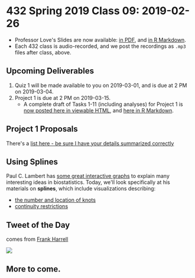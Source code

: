 # 432 Spring 2019 Class 09: 2019-02-26

- Professor Love's Slides are now available: [in PDF](https://github.com/THOMASELOVE/2019-432/blob/master/slides/class09/432_2019_slides09.pdf), and [in R Markdown](https://github.com/THOMASELOVE/2019-432/blob/master/slides/class09/432_2019_slides09.Rmd). 
- Each 432 class is audio-recorded, and we post the recordings as `.mp3` files after class, above.

## Upcoming Deliverables

1. Quiz 1 will be made available to you on 2019-03-01, and is due at 2 PM on 2019-03-04.
2. Project 1 is due at 2 PM on 2019-03-15.
    - A complete draft of Tasks 1-11 (including analyses) for Project 1 is [now posted here in viewable HTML](http://rpubs.com/TELOVE/project1_demo_2019-432), and [here in R Markdown](https://github.com/THOMASELOVE/2019-432/blob/master/projects/project1-demo/432_2019_project1_demo_full_draft.Rmd).

## Project 1 Proposals

There's a [list here - be sure I have your details summarized correctly](https://github.com/THOMASELOVE/2019-432/blob/master/projects/project1/2019_accepted.md)

## Using Splines

Paul C. Lambert has [some great interactive graphs](https://pclambert.net/interactivegraphs/) to explain many interesting ideas in biostatistics. Today, we'll look specifically at his materials on **splines**, which include visualizations describing:

- [the number and location of knots](https://pclambert.net/interactivegraphs/spline_eg/spline_eg)
- [continuity restrictions](https://pclambert.net/interactivegraphs/spline_continuity/spline_continuity)

## Tweet of the Day

comes from [Frank Harrell](https://twitter.com/f2harrell/status/1097335570517364737)

![](https://github.com/THOMASELOVE/2019-432/blob/master/slides/class09/figures/harrell-tw.PNG)

## More to come.
